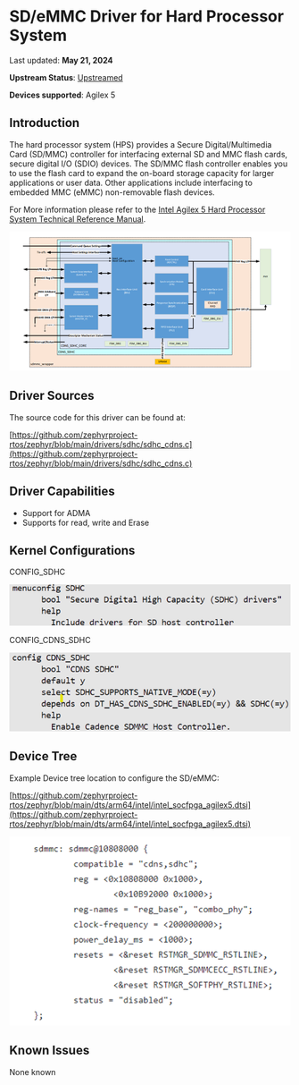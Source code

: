# **SD/eMMC Driver for Hard Processor System**

Last updated: **May 21, 2024** 

**Upstream Status**: [Upstreamed](https://git.kernel.org/pub/scm/linux/kernel/git/torvalds/linux.git/tree/drivers/mmc/host/sdhci-cadence.c)

**Devices supported**: Agilex 5

## **Introduction**

The hard processor system (HPS) provides a Secure Digital/Multimedia Card (SD/MMC) controller for interfacing external SD and MMC flash cards, secure digital I/O (SDIO) devices. The SD/MMC flash controller enables you to use the flash card to expand the on-board storage capacity for larger applications or user data. Other applications include interfacing to embedded MMC (eMMC) non-removable flash devices.

For More information please refer to the [Intel Agilex 5 Hard Processor System Technical Reference Manual](https://www.intel.com/content/www/us/en/docs/programmable/814346).

![sdmmc_diagram](images/sd_mmc_diagram.png)

## **Driver Sources**

The source code for this driver can be found at:

[https://github.com/zephyrproject-rtos/zephyr/blob/main/drivers/sdhc/sdhc_cdns.c](https://github.com/zephyrproject-rtos/zephyr/blob/main/drivers/sdhc/sdhc_cdns.c)

## **Driver Capabilities**

* Support for ADMA
* Supports for read, write and Erase

## **Kernel Configurations**

CONFIG_SDHC

![sd_mmc_config_path](images/sd_mmc_config_path.png)

CONFIG_CDNS_SDHC

![sd_mmc_cdns_config_path](images/sd_mmc_cdns_config_path.png)

## **Device Tree**

Example Device tree location to configure the SD/eMMC:

[https://github.com/zephyrproject-rtos/zephyr/blob/main/dts/arm64/intel/intel_socfpga_agilex5.dtsi](https://github.com/zephyrproject-rtos/zephyr/blob/main/dts/arm64/intel/intel_socfpga_agilex5.dtsi)

![sd_mmc_device_tree](images/sd_mmc_device_tree.png)

## **Known Issues**

None known
